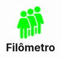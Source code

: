 <h1 align="center">
    <img src="./.github/assets/images/logo.png" alt="Logo filômetro" width="70px" />
    <br />Filômetro
</h1>
